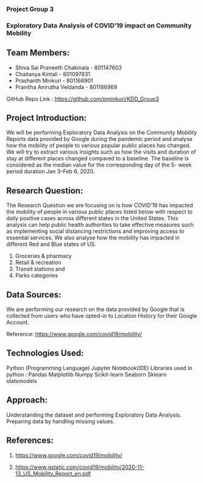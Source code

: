 ### Project Group 3
### Exploratory Data Analysis of COVID’19 impact on Community Mobility
 
## Team Members:    
 
- Shiva Sai Praneeth Chakinala    -     801147603
- Chaitanya Kintali 	          -	   801097831
- Prashanth Minkuri    	          -     801166901
- Pranitha Amrutha Veldanda       -     801166969
 
GitHub Repo Link :  https://github.com/pminkuri/KDD_Group3

 
## Project Introduction:
 
We will be performing Exploratory Data Analysis on the Community Mobility Reports data provided by Google during the pandemic period and analyse how the mobility of people to various popular public places has changed. We will try to extract various insights such as how the visits and duration of stay at different places changed compared to a baseline. The baseline is considered as the median value for the corresponding day of the 5- week period duration Jan 3–Feb 6, 2020.

 
## Research Question:
 
The Research Question we are focusing on is how COVID’19 has impacted the mobility of people in various public places listed below with respect to daily positive cases across different states in the United States. This analysis can help public health authorities to take effective measures such as implementing social distancing restrictions and improving access to essential services. We also analyse how the mobility has impacted in different Red and Blue states of US.
1. 	Groceries & pharmacy
2. 	Retail & recreation
3. 	Transit stations and
4. 	Parks categories

 
## Data Sources:
 
We are performing our research on the data provided by Google that is collected from users who have opted-in to Location History for their Google Account.
 
Reference: https://www.google.com/covid19/mobility/
 
## Technologies Used:
Python (Programming Language)
Jupyter Notebook(IDE)
Libraries used in python :
Pandas
Matplotlib
Numpy
Scikit-learn 
Seaborn
Sklearn
statsmodels

## Approach:
 
Understanding the dataset and performing Exploratory Data Analysis. Preparing data by handling missing values.
 
 
## References:  
 
1. https://www.google.com/covid19/mobility/
 
2.  https://www.gstatic.com/covid19/mobility/2020-11-13_US_Mobility_Report_en.pdf 	 

 
 
 
 

